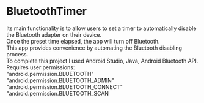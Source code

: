 # BluetoothTimer
Its main functionality is to allow users to set a timer to automatically disable the Bluetooth adapter on their device.\
Once the preset time elapsed, the app will turn off Bluetooth.\
This app provides convenience by automating the Bluetooth disabling process.\
To complete this project I used Android Studio, Java, Android Bluetooth API.\
Requires user permissions:\
"android.permission.BLUETOOTH"\
"android.permission.BLUETOOTH_ADMIN"\
"android.permission.BLUETOOTH_CONNECT"\
"android.permission.BLUETOOTH_SCAN

